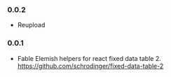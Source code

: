 ### 0.0.2

* Reupload

### 0.0.1

* Fable Elemish helpers for react fixed data table 2. https://github.com/schrodinger/fixed-data-table-2